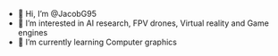 - 👋 Hi, I’m @JacobG95
- 👀 I’m interested in AI research, FPV drones, Virtual reality and Game engines
- 🌱 I’m currently learning Computer graphics

<!---
JacobG95/JacobG95 is a ✨ special ✨ repository because its `README.md` (this file) appears on your GitHub profile.
You can click the Preview link to take a look at your changes.
--->
